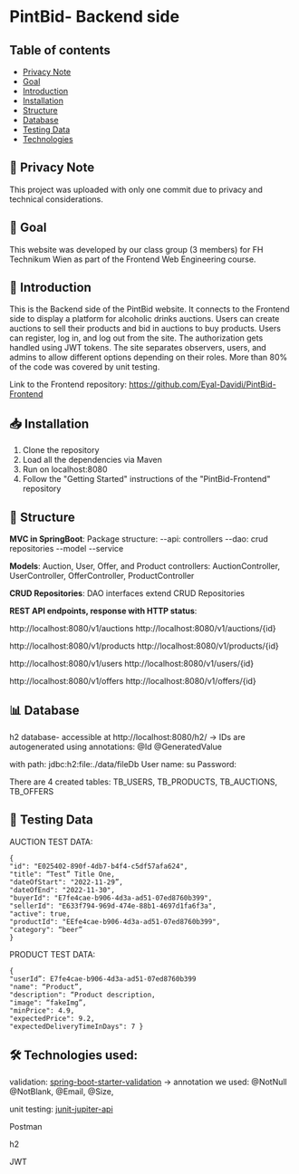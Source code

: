 ﻿# PintBid- Backend side

## Table of contents
* [Privacy Note](#privacy-note)
* [Goal](#goal)
* [Introduction](#introduction)
* [Installation](#installation)
* [Structure](#structure)
* [Database](#database)
* [Testing Data](#data)
* [Technologies](#technologies)


<a id="privacy-note"></a>
## 🔏 Privacy Note
This project was uploaded with only one commit due to privacy and technical considerations.

<a id="goal"></a>
## 🎯 Goal
This website was developed by our class group (3 members) for FH Technikum Wien as part of the Frontend Web Engineering course.

<a id="introduction"></a>
## 📝 Introduction
This is the Backend side of the PintBid website. It connects to the Frontend side to display a platform for alcoholic drinks auctions. Users can create auctions to sell their products and bid in auctions to buy products. Users can register, log in, and log out from the site. The authorization gets handled using JWT tokens. The site separates observers, users, and admins to allow different options depending on their roles. More than 80% of the code was covered by unit testing.

Link to the Frontend repository: https://github.com/Eyal-Davidi/PintBid-Frontend

<a id="installation"></a>
## 📥 Installation
1. Clone the repository
2. Load all the dependencies via Maven
3. Run on localhost:8080
4. Follow the "Getting Started" instructions of the "PintBid-Frontend" repository

<a id="structure"></a>
## 🌅 Structure

**MVC in SpringBoot**:
Package structure:
--api: controllers
--dao: crud repositories
--model
--service

**Models**: Auction, User, Offer, and Product
controllers:  AuctionController, UserController, OfferController, ProductController

**CRUD Repositories**:
DAO interfaces extend CRUD Repositories

**REST API endpoints, response with HTTP status**:

http://localhost:8080/v1/auctions
http://localhost:8080/v1/auctions/{id}

http://localhost:8080/v1/products
http://localhost:8080/v1/products/{id}

http://localhost:8080/v1/users
http://localhost:8080/v1/users/{id}

http://localhost:8080/v1/offers
http://localhost:8080/v1/offers/{id}


<a id="database"></a>
## 📊 Database

h2 database- accessible at http://localhost:8080/h2/
-> IDs are autogenerated using annotations: @Id @GeneratedValue

with path: jdbc:h2:file:./data/fileDb
User name: su
Password:

There are 4 created tables: TB_USERS, TB_PRODUCTS, TB_AUCTIONS, TB_OFFERS


<a id="data"></a>
## 🧪 Testing Data
AUCTION TEST DATA:
```
{
"id": "E025402-890f-4db7-b4f4-c5df57afa624",
"title": “Test” Title One,
"dateOfStart": "2022-11-29”,
"dateOfEnd": "2022-11-30",
"buyerId": "E7fe4cae-b906-4d3a-ad51-07ed8760b399",
"sellerId": "E633f794-969d-474e-88b1-4697d1fa6f3a",
"active": true,
"productId": "EEfe4cae-b906-4d3a-ad51-07ed8760b399",
"category": “beer”
}
```
PRODUCT TEST DATA:
```
{
"userId”: E7fe4cae-b906-4d3a-ad51-07ed8760b399
"name": “Product”,
"description": “Product description,
"image": “fakeImg”,
"minPrice": 4.9,
"expectedPrice": 9.2,
"expectedDeliveryTimeInDays": 7 }
```

<a id="technologies"></a>
## 🛠 Technologies used:

validation: [spring-boot-starter-validation](https://mvnrepository.com/artifact/org.springframework.boot/spring-boot-starter-validation)
-> annotation we used: @NotNull @NotBlank, @Email, @Size,

unit testing: [junit-jupiter-api](https://mvnrepository.com/artifact/org.junit.jupiter/junit-jupiter-api/5.9.1)

Postman

h2

JWT
